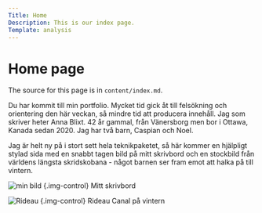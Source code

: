 ```yaml
---
Title: Home
Description: This is our index page.
Template: analysis
---
```


Home page
==========================

The source for this page is in `content/index.md`.

Du har kommit till min portfolio. Mycket tid gick åt till felsökning och orientering den här veckan, så mindre tid att producera innehåll. Jag som skriver heter Anna Blixt. 42 år gammal, från Vänersborg men bor i Ottawa, Kanada sedan 2020. Jag har två barn, Caspian och Noel. 

Jag är helt ny på i stort sett hela teknikpaketet, så här kommer en hjälpligt stylad sida med en snabbt tagen bild på mitt skrivbord och en stockbild från världens längsta skridskobana - något barnen ser fram emot att halka på till vintern. 

![min bild](%assets_url%/img/desk.jpg) {.img-control} Mitt skrivbord

![Rideau](https://upload.wikimedia.org/wikipedia/commons/1/11/Rideau_Canal_in_winter.jpg) {.img-control} Rideau Canal på vintern